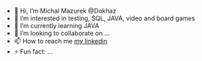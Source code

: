 - 👋 Hi, I’m Michal Mazurek @Dokhaz
- 👀 I’m interested in testing, SQL, JAVA, video and board games
- 🌱 I’m currently learning JAVA
- 💞️ I’m looking to collaborate on ...
- 📫 How to reach me [my linkedin](https://www.linkedin.com/in/michal-mazurek-istqb-certified-tester/)
- ⚡ Fun fact: ...

<!---
Dokhaz/Dokhaz is a ✨ special ✨ repository because its `README.md` (this file) appears on your GitHub profile.
You can click the Preview link to take a look at your changes.
--->
